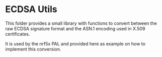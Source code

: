# ECDSA Utils

This folder provides a small library with functions to convert between the raw
ECDSA signature format and the ASN.1 encoding used in X.509 certificates.

It is used by the nrf5x PAL and provided here as example on how to implement
this conversion.